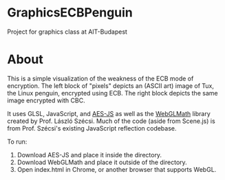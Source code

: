 # GraphicsECBPenguin
Project for graphics class at AIT-Budapest

# About
This is a simple visualization of the weakness of the ECB mode of encryption. The left block of "pixels" depicts an (ASCII art) image of Tux, the Linux penguin, encrypted using ECB. The right block depicts the same image encrypted with CBC.

It uses GLSL, JavaScript, and [AES-JS](https://github.com/ricmoo/aes-js) as well as the [WebGLMath](https://github.com/szecsi/WebGLMath) library created by Prof. László Szécsi. Much of the code (aside from Scene.js) is from Prof. Szécsi's existing JavaScript reflection codebase.

To run:
1. Download AES-JS and place it inside the directory.
2. Download WebGLMath and place it outside of the directory.
3. Open index.html in Chrome, or another browser that supports WebGL.

